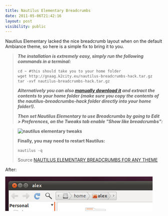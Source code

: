 ```yaml
---
title: Nautilus Elementary Breadcrumbs
date: 2011-05-06T21:42:16
layout: post
visibility: public
---
```


Nautilus Elementary lacked the nice breadcrumb layout when on the default Ambiance theme, so here is a simple fix to bring it to you.

> _**The installation is extremely easy, simply run the following commands in a terminal:**_
>
>     cd ~ #this should take you to your home folder
>     wget http://gnaag.k2city.eu/nautilus-breadcrumbs-hack.tar.gz
>     tar -xvf nautilus-breadcrumbs-hack.tar.gz
> 
> _**Alternatively you can also [manually download it](http://gnaag.k2city.eu/nautilus-breadcrumbs-hack.tar.gz) and extract the contents to your home folder (make sure you copy the contents of the nautilus-breadcrumbs-hack folder directly into your home folder!).**_
>
> _**Then set Nautilus Elementary to use Breadcrumbs by going to Edit > Preferences, on the Tweaks tab enable "Show like breadcrumbs":**_

> **![nautilus elementary tweaks](https://lh4.ggpht.com/_1QSDkzYY2vc/S9IThzsaiAI/AAAAAAAAA40/YNUgVuqlk-Q/s400/Selection_006.png)**
> 
> **Finally, you may need to restart Nautilus:**
>
>     nautilus -q
> 
> Source [NAUTILUS ELEMENTARY BREADCRUMBS FOR ANY THEME](http://www.webupd8.org/2010/04/nautilus-elementary-breadcrumbs-for-any.html)

After:

![](breadcrumbs.png)
